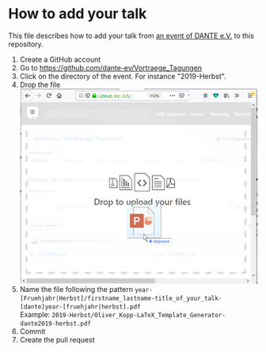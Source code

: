 # How to add your talk

This file describes how to add your talk from [an event of DANTE e.V.](https://www.dante.de/veranstaltungen/) to this repository.

1. Create a GitHub account
2. Go to <https://github.com/dante-ev/Vortraege_Tagungen>
3. Click on the directory of the event. For instance "2019-Herbst".
4. Drop the file  
   ![File dropping](contributing-drop-file.png)
5. Name the file following the pattern `year-[Fruehjahr|Herbst]/firstname_lastname-title_of_your_talk-[dante]year-[fruehjahr|herbst].pdf`  
   Example: `2019-Herbst/Oliver_Kopp-LaTeX_Template_Generator-dante2019-herbst.pdf`
6. Commit
7. Create the pull request

